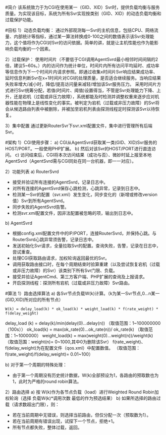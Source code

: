 #简介
   该系统致力于为CGI在使用某一（GID、XID）Svr时，提供负载均衡与服务质量。为实现该目标，系统为所有Svr实现按类别（GID、XID）的动态负载均衡和过载保护功能。

#目标
1）动态负载均衡：
   通过外部观测每一Svr的主机信息，包括CPU、网络流量、内部统计等指标，通过某一算法转换成0-100之间的数值表示该Svr处理能力，这个值将作为CGI对Svr的访问依据。简单的讲，就是让主机性能也作为能影响负载均衡的一个因素。

2）过载保护：
   使用时间片（不要低于CGI调用AgentSvrd最小相邻时间间隔的2倍，建议5~60s。）内的访问作为统计单位，时间片内所有访问平均延时、成功率等信息作为下一个时间片内请求参照。即通过收集x时间片Svr响应结果成功率、延时信息判断Svr在x+1时间片对CGI的处理质量，是否适合继续服务。当响应结果失败率增大/减小时，降低/提高访问量来减轻/增加该Svr服务压力。
采用时间片方式进行Svr统筹分配，若值(时间片、阈值)设置得当，不管是Svr处理能力下降、上升，还是宕机（过载或非压力故障），系统都能及时检测并调整权重来逐步应对机器性能在物理上是线性变化的事实。被判定为宕机（过载或非压力故障）的Svr将会从候选路由列表中被删除，并被加至宕机列表由探测线程定时探测该Svr以待恢复。

3）集中配置
   通过更新RouterSvr下svr.xml配置文件，集中进行管理所有后端Svr。


#架构
1）CGI使用步骤：
 a) CGI从AgentSvrd获取某一类(GID、XID)Svr服务的HOST/PORT。一般使用PHP扩展。
 b) 然后对该Svr的HOST/PORT进行直连访问。
 c) 访问结束后，CGI将本次访问结果（成功与否）、微妙时延上报至本地AgentSvrd（AgentSvrd需与CGI同处在同一台机器，即一一对应）。

2）功能列表
 a) RouterSvrd
 - 接受并验证所有连接的AgentSvrd，记录日志中。
 - 对所有连接的AgentSvrd保存心跳检测，心跳异常，记录到日志中。
 - 检测某一Svr的配置（svr.xml）发生变化，同步变化的（新增或修改version值）Svr到所有AgentSvrd。
 - 同步失败的AgentSvrd告警。
 - 检测svr.xml配置文件，因非法配置被忽略的项，输出到日志中。

 b) AgentSvrd
 - 根据config.xml配置文件中的IP/PORT，连接RouterSvrd，并保持心跳。与RouterSvrd心跳异常须告警，记录日志中。
 - 发送初始化Svr请求，全量拉取Svr的配置。查询失败，告警，记录在日志中，尝试重查。
 - 处理CGI获取路由请求，加权轮询返回最优的Svr。
 - 调用获取路由接口时，在每个周期结束时验算重建（以及尝试恢复宕机（过载或非压力故障）的Svr）该类别下所有Svr门限、负载。
 - 接受并验证AgentCmd、第三方客户端、PHP扩展的查询及上报请求。
 - 开启探测线程：探测所有宕机（过载或非压力故障）Svr路由。

#算法
1）路由选择算法
 a) 各Svr节点负载W(k)计算。（k为某一Svr节点,0…n某一(GID,XID)所对应的所有节点）

    W(k) = delay_load(k) * ok_load(k) * weight_load(k) * f(rate_weight) * f(delay_weight)

delay_load (k) = delay(k)/min(delay(0)…delay(n))
（取值范围：1~100000000（100s））
ok_load(k) = max(ok_rate(0)…ok_rate(n))/ ok_rate(k)
（取值范围：1~1000000）
weight_load(k) = max(weight(0)…weight(n))/weight(k)
（取值范围：weight(n)= 0~1000,其中0为删除该Svr）
f(rate_weight)、 f(delay_weight)为在配置文件（qos.xml）中配置数值。
（取值范围：f(rate_weight)/f(delay_weight)= 0.01~100）

 b) 对于第一个周期的特殊处理：
 - 由于第一个周期没有历史统计数据，W(k)全部预设为1，各路由的预取数也为1，此时为严格的round robin算法。

2）路由选择
 a) 按 W(k)作为各节点负载（load）进行Weighted Round Robin加权轮询（选择 负载W(k)*调用次数 最低的作为预选结果）
 b) 如果所选择的路由过载（请求数超出门限），则：
 - 若在当前周期中无错误，则选择当前路由，但仅分配一次（预取数为1）。
 - 若在当前周期有错误出现，试探下一个节点，拒绝+1。
 - 所有节点都失败，整体过载，返回。


